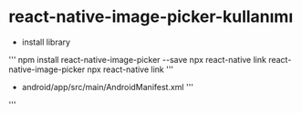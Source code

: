 # react-native-image-picker-kullanımı

 * install library

'''
npm install react-native-image-picker --save
npx react-native link react-native-image-picker
npx react-native link
'''

 * android/app/src/main/AndroidManifest.xml
'''
<uses-permission android:name="android.permission.WRITE_EXTERNAL_STORAGE"/>
'''

